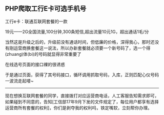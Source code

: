 ﻿## PHP爬取工行E卡可选手机号

工行e卡：联通互联网套餐的一款

19元——2G全国流量,100分钟,300条短信,超出流量10元1G，超出通话1毛/分

当然这是升级之后的，升级前没有通话时间，但低廉的价格，深得我心，那时还没有刚运营商换套餐这一说法，所以办新套餐就必须要一个新号码了，选一个得(zhuang)体(bi)的号码就显得非常重要了

在线选号页面的接口裸的很诱惑

于是通过页面，获得了其号码接口，循环调用抓取号码，入库，正则匹配心仪号码一波流走起喽~



---

现在想换互联网套餐的同学，直接拨打对应运营商电话，人工客服告知需求即可，如果碰到不同意的，告知[工信部17年9月下发的文件规定了，每位用户都享有选择运营商所有套餐的权利]，你们是剥夺我的权利吗，铁定嘴软，立刻帮你办理。

